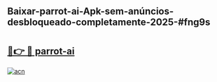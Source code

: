 ## Baixar-parrot-ai-Apk-sem-anúncios-desbloqueado-completamente-2025-#fng9s

# <h2><a href="https://ainizakaria.my?title=parrot-ai&ref=20M">🔗👉 🔴 parrot-ai</a></h2>

[![acn](https://github.com/user-attachments/assets/0f9c940e-d8b0-45ae-aac7-cd30a18b3e1c)](https://ainizakaria.my?title=parrot-ai&ref=20M)

